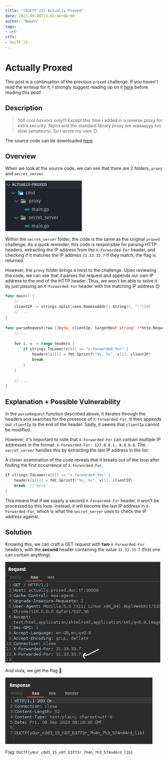 ```yaml
---
title: "[DuCTF'23] Actually Proxed"
date: 2023-09-08T13:01:46+08:00
author: "Bowen"
tags:
- web
ctfs:
- DuCTF'23
---
```


# Actually Proxed

This post is a continuation of the previous `proxed` challenge. If you haven't read the writeup for it, I strongly suggest reading up on it [here](/writeups/ductf_23/proxed) before reading this post!

## Description

> Still cool haxxorz only!!! Except this time I added in a
> reverse proxy for extra security. Nginx and the standard
> library proxy are waaaayyy too slow (amateurs). So I wrote my
> own :D

The source code can be downloaded [here](actually-proxed.tar.gz).

## Overview

When we look at the source code, we can see that there are 2 folders, `proxy` and `secret_server`.

![2 folders shown](2_folders.png)

Within the `secret_server` folder, the code is the same as the original `proxed` challenge. As a quick reminder, this code is responsible for parsing HTTP headers, extracting the IP address from the `X-Forwarded-For` header, and checking if it matches the IP address `31.33.33.7` If they match, the flag is returned.

However, the `proxy` folder brings a twist to the challenge. Upon reviewing the code, we can see that it parses the request and appends our own IP address to the end of the HTTP header. Thus, we won't be able to solve it by just passing an `X-Forwarded-For` header with the matching IP address 😔

```go
func main() {
    // ...
    clientIP := strings.Split(conn.RemoteAddr().String(), ":")[0]
    // ...
}

func parseRequest(raw []byte, clientIp, targetHost string) (*http.Request, error) {
    // ...

    for i, v := range headers {
        if strings.ToLower(v[0]) == "x-forwarded-for" {
            headers[i][1] = fmt.Sprintf("%s, %s", v[1], clientIP)
            break
        }
    }

    // ...
}
```

## Explanation + Possible Vulnerability

In the `parseRequest` function described above, it iterates through the headers and searches for the presence of `X-Forwarded-For`. It then appends our `clientIp` to the end of the header. Sadly, it seems that `clientIp` cannot be modified.

However, it's important to note that `X-Forwarded-For` can contain multiple IP addresses in the format: `X-Forwarded-For: 127.0.0.1, 8.8.8.8`. The `secret_server` handles this by extracting the last IP address in the list.

A closer examination of the code reveals that it breaks out of the loop after finding the first occurrence of `X-Forwarded-For`.

```go
if strings.ToLower(v[0]) == "x-forwarded-for" {
    headers[i][1] = fmt.Sprintf("%s, %s", v[1], clientIP)
    break  // Here!
}
```

This means that if we supply a second `X-Forwarded-For` header, it won't be processed by this loop. Instead, it will become the last IP address in `X-Forwarded-For`, which is what the `secret_server` uses to check the IP address against.

## Solution

Knowing this, we can craft a GET request with **two** `X-Forwarded-For` headers, with the **second** header containing the value `31.33.33.7` (first one can contain anything).

![flag request](flag_req.png)

And viola, we get the flag 🥳

![flag](flag.png)

Flag: `DUCTF{y0ur_c0d3_15_n07_b3773r_7h4n_7h3_574nd4rd_l1b}`
